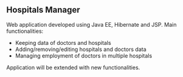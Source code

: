 ## Hospitals Manager

Web application developed using Java EE, Hibernate and JSP. Main functionalities:

- Keeping data of doctors and hospitals
- Adding/removing/editing hospitals and doctors data
- Managing employment of doctors in multiple hospitals

Application will be extended with new functionalities.
